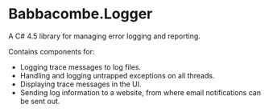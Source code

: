 Babbacombe.Logger
=================

A C# 4.5 library for managing error logging and reporting.

Contains components for:
- Logging trace messages to log files.
- Handling and logging untrapped exceptions on all threads.
- Displaying trace messages in the UI.
- Sending log information to a website, from where email notifications can be sent out.